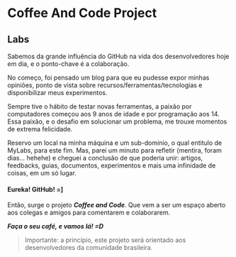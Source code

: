 # Coffee And Code Project #

## Labs
Sabemos da grande influência do GitHub na vida dos desenvolvedores hoje em dia, e o ponto-chave é a colaboração. 

No começo, foi pensado um blog para que eu pudesse expor minhas opiniões, ponto de vista sobre recursos/ferramentas/tecnologias e disponibilizar meus experimentos. 

Sempre tive o hábito de testar novas ferramentas, a paixão por computadores começou aos 9 anos de idade e por programação aos 14. Essa paixão, e o desafio em solucionar um problema, me trouxe momentos de extrema felicidade. 

Reservo um local na minha máquina e um sub-domínio, o qual entitulo de MyLabs, para este fim. Mas, parei um minuto para refletir (mentira, foram dias… hehehe) e cheguei a conclusão de que poderia unir: artigos, feedbacks, guias, documentos, experimentos e mais uma infinidade de coisas, em um só lugar. 

#### Eureka! GitHub! =]

Então, surge o projeto ***Coffee and Code***. Que vem a ser um espaço aberto aos colegas e amigos para comentarem e colaborarem.

***Faça o seu café, e vamos lá! =D***

>Importante: a princípio, este projeto será orientado aos desenvolvedores da comunidade brasileira.

